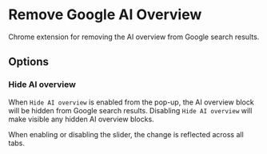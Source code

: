 # Remove Google AI Overview
Chrome extension for removing the AI overview from Google search results.

## Options

### Hide AI overview
When `Hide AI overview` is enabled from the pop-up, the AI overview block will be hidden from Google search results. Disabling `Hide AI overview` will make visible any hidden AI overview blocks.

When enabling or disabling the slider, the change is reflected across all tabs.
